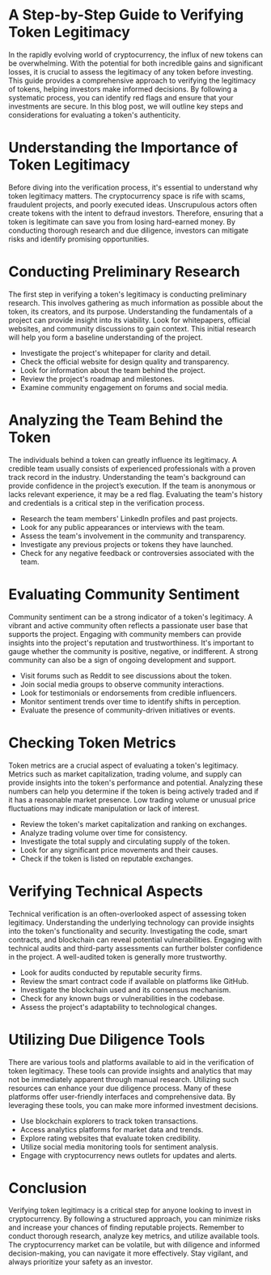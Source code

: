 # A Step-by-Step Guide to Verifying Token Legitimacy
In the rapidly evolving world of cryptocurrency, the influx of new tokens can be overwhelming. With the potential for both incredible gains and significant losses, it is crucial to assess the legitimacy of any token before investing. This guide provides a comprehensive approach to verifying the legitimacy of tokens, helping investors make informed decisions. By following a systematic process, you can identify red flags and ensure that your investments are secure. In this blog post, we will outline key steps and considerations for evaluating a token's authenticity.

# Understanding the Importance of Token Legitimacy
Before diving into the verification process, it's essential to understand why token legitimacy matters. The cryptocurrency space is rife with scams, fraudulent projects, and poorly executed ideas. Unscrupulous actors often create tokens with the intent to defraud investors. Therefore, ensuring that a token is legitimate can save you from losing hard-earned money. By conducting thorough research and due diligence, investors can mitigate risks and identify promising opportunities.

# Conducting Preliminary Research
The first step in verifying a token's legitimacy is conducting preliminary research. This involves gathering as much information as possible about the token, its creators, and its purpose. Understanding the fundamentals of a project can provide insight into its viability. Look for whitepapers, official websites, and community discussions to gain context. This initial research will help you form a baseline understanding of the project.

- Investigate the project's whitepaper for clarity and detail.
- Check the official website for design quality and transparency.
- Look for information about the team behind the project.
- Review the project's roadmap and milestones.
- Examine community engagement on forums and social media.

# Analyzing the Team Behind the Token
The individuals behind a token can greatly influence its legitimacy. A credible team usually consists of experienced professionals with a proven track record in the industry. Understanding the team's background can provide confidence in the project’s execution. If the team is anonymous or lacks relevant experience, it may be a red flag. Evaluating the team's history and credentials is a critical step in the verification process.

- Research the team members' LinkedIn profiles and past projects.
- Look for any public appearances or interviews with the team.
- Assess the team's involvement in the community and transparency.
- Investigate any previous projects or tokens they have launched.
- Check for any negative feedback or controversies associated with the team.

# Evaluating Community Sentiment
Community sentiment can be a strong indicator of a token's legitimacy. A vibrant and active community often reflects a passionate user base that supports the project. Engaging with community members can provide insights into the project's reputation and trustworthiness. It's important to gauge whether the community is positive, negative, or indifferent. A strong community can also be a sign of ongoing development and support.

- Visit forums such as Reddit to see discussions about the token.
- Join social media groups to observe community interactions.
- Look for testimonials or endorsements from credible influencers.
- Monitor sentiment trends over time to identify shifts in perception.
- Evaluate the presence of community-driven initiatives or events.

# Checking Token Metrics
Token metrics are a crucial aspect of evaluating a token's legitimacy. Metrics such as market capitalization, trading volume, and supply can provide insights into the token's performance and potential. Analyzing these numbers can help you determine if the token is being actively traded and if it has a reasonable market presence. Low trading volume or unusual price fluctuations may indicate manipulation or lack of interest.

- Review the token's market capitalization and ranking on exchanges.
- Analyze trading volume over time for consistency.
- Investigate the total supply and circulating supply of the token.
- Look for any significant price movements and their causes.
- Check if the token is listed on reputable exchanges.

# Verifying Technical Aspects
Technical verification is an often-overlooked aspect of assessing token legitimacy. Understanding the underlying technology can provide insights into the token's functionality and security. Investigating the code, smart contracts, and blockchain can reveal potential vulnerabilities. Engaging with technical audits and third-party assessments can further bolster confidence in the project. A well-audited token is generally more trustworthy.

- Look for audits conducted by reputable security firms.
- Review the smart contract code if available on platforms like GitHub.
- Investigate the blockchain used and its consensus mechanism.
- Check for any known bugs or vulnerabilities in the codebase.
- Assess the project's adaptability to technological changes.

# Utilizing Due Diligence Tools
There are various tools and platforms available to aid in the verification of token legitimacy. These tools can provide insights and analytics that may not be immediately apparent through manual research. Utilizing such resources can enhance your due diligence process. Many of these platforms offer user-friendly interfaces and comprehensive data. By leveraging these tools, you can make more informed investment decisions.

- Use blockchain explorers to track token transactions.
- Access analytics platforms for market data and trends.
- Explore rating websites that evaluate token credibility.
- Utilize social media monitoring tools for sentiment analysis.
- Engage with cryptocurrency news outlets for updates and alerts.

# Conclusion
Verifying token legitimacy is a critical step for anyone looking to invest in cryptocurrency. By following a structured approach, you can minimize risks and increase your chances of finding reputable projects. Remember to conduct thorough research, analyze key metrics, and utilize available tools. The cryptocurrency market can be volatile, but with diligence and informed decision-making, you can navigate it more effectively. Stay vigilant, and always prioritize your safety as an investor.


